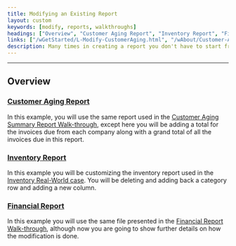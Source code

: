 ```yaml
---
title: Modifying an Existing Report
layout: custom
keywords: [modify, reports, walkthroughs]
headings: ["Overview", "Customer Aging Report", "Inventory Report", "Financial Report"]
links: ["/wGetStarted/L-Modify-CustomerAging.html", "/wAbout/Customer-Aging.html", "/wGetStarted/L-Modify-InventoryReport.html", "/wAbout/Inventory-Reports.html", "/wGetStarted/L-Modify-FinancialReport.html", "/wAbout/Financial-Report.html"]
description: Many times in creating a report you don't have to start from scratch. Often it is faster to start with an existing report and make the modifications you need. On this page, you will read through three scenarios in which modifying a report might be needed.
---
```

* * *

##  Overview

### [Customer Aging Report](/wGetStarted/L-Modify-CustomerAging.html)

In this example, you will use the same report used in the [Customer Aging Summary Report Walk-through](/wAbout/Customer-Aging.html), except here you will be adding a total for the invoices due from each company along with a grand total of all the invoices due in this report. 

### [Inventory Report](/wGetStarted/L-Modify-InventoryReport.html)  

In this example you will be customizing the inventory report used in the [Inventory Real-World case](/wAbout/Inventory-Reports.html). You will be deleting and adding back a category row and adding a new column. 

### [Financial Report](/wGetStarted/L-Modify-FinancialReport.html)

In this example you will use the same file presented in the [Financial Report Walk-through](/wAbout/Financial-Report.html), although now you are going to show further details on how the modification is done. 

  


  


